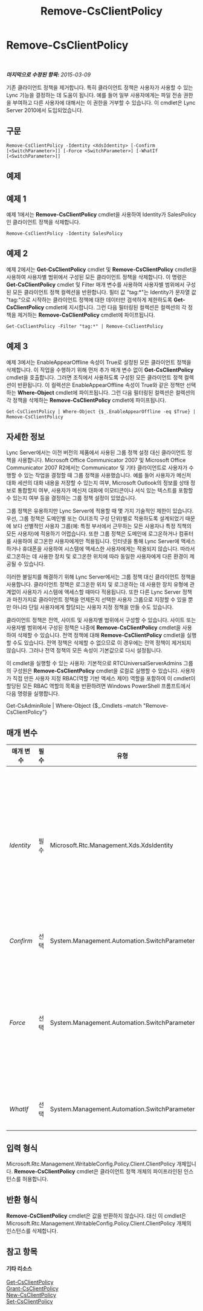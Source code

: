 ﻿---
title: Remove-CsClientPolicy
TOCTitle: Remove-CsClientPolicy
ms:assetid: 2beb1557-8397-493e-be87-910ce01ba8f5
ms:mtpsurl: https://technet.microsoft.com/ko-kr/library/Gg425772(v=OCS.15)
ms:contentKeyID: 49303151
ms.date: 08/10/2015
mtps_version: v=OCS.15
ms.translationtype: HT
---

# Remove-CsClientPolicy

 

_**마지막으로 수정된 항목:** 2015-03-09_

기존 클라이언트 정책을 제거합니다. 특히 클라이언트 정책은 사용자가 사용할 수 있는 Lync 기능을 결정하는 데 도움이 됩니다. 예를 들어 일부 사용자에게는 파일 전송 권한을 부여하고 다른 사용자에 대해서는 이 권한을 거부할 수 있습니다. 이 cmdlet은 Lync Server 2010에서 도입되었습니다.

## 구문

    Remove-CsClientPolicy -Identity <XdsIdentity> [-Confirm [<SwitchParameter>]] [-Force <SwitchParameter>] [-WhatIf [<SwitchParameter>]]

## 예제

## 예제 1

예제 1에서는 **Remove-CsClientPolicy** cmdlet을 사용하여 Identity가 SalesPolicy인 클라이언트 정책을 삭제합니다.

    Remove-CsClientPolicy -Identity SalesPolicy

## 예제 2

예제 2에서는 **Get-CsClientPolicy** cmdlet 및 **Remove-CsClientPolicy** cmdlet을 사용하여 사용자별 범위에서 구성된 모든 클라이언트 정책을 삭제합니다. 이 명령은 **Get-CsClientPolicy** cmdlet 및 Filter 매개 변수를 사용하여 사용자별 범위에서 구성된 모든 클라이언트 정책 컬렉션을 반환합니다. 필터 값 "tag:\*"는 Identity가 문자열 값 "tag:"으로 시작하는 클라이언트 정책에 대한 데이터만 검색하게 제한하도록 **Get-CsClientPolicy** cmdlet에 지시합니다. 그런 다음 필터링된 컬렉션은 컬렉션의 각 정책을 제거하는 **Remove-CsClientPolicy** cmdlet에 파이프됩니다.

    Get-CsClientPolicy -Filter "tag:*" | Remove-CsClientPolicy

## 예제 3

예제 3에서는 EnableAppearOffline 속성이 True로 설정된 모든 클라이언트 정책을 삭제합니다. 이 작업을 수행하기 위해 먼저 추가 매개 변수 없이 **Get-CsClientPolicy** cmdlet을 호출합니다. 그러면 조직에서 사용하도록 구성된 모든 클라이언트 정책 컬렉션이 반환됩니다. 이 컬렉션은 EnableAppearOffline 속성이 True와 같은 정책만 선택하는 **Where-Object** cmdlet에 파이프됩니다. 그런 다음 필터링된 컬렉션은 컬렉션의 각 정책을 삭제하는 **Remove-CsClientPolicy** cmdlet에 파이프됩니다.

    Get-CsClientPolicy | Where-Object {$_.EnableAppearOffline -eq $True} | Remove-CsClientPolicy

## 자세한 정보

Lync Server에서는 이전 버전의 제품에서 사용된 그룹 정책 설정 대신 클라이언트 정책을 사용합니다. Microsoft Office Communicator 2007 및 Microsoft Office Communicator 2007 R2에서는 Communicator 및 기타 클라이언트로 사용자가 수행할 수 있는 작업을 결정할 때 그룹 정책을 사용했습니다. 예를 들어 사용자가 메신저 대화 세션의 대화 내용을 저장할 수 있는지 여부, Microsoft Outlook의 정보를 상태 정보로 통합할지 여부, 사용자가 메신저 대화에 이모티콘이나 서식 있는 텍스트를 포함할 수 있는지 여부 등을 결정하는 그룹 정책 설정이 있었습니다.

그룹 정책은 유용하지만 Lync Server에 적용할 때 몇 가지 기술적인 제한이 있습니다. 우선, 그룹 정책은 도메인별 또는 OU(조직 구성 단위)별로 적용하도록 설계되었기 때문에 보다 선별적인 사용자 그룹(예: 특정 부서에서 근무하는 모든 사용자나 특정 직책의 모든 사용자)에 적용하기 어렵습니다. 또한 그룹 정책은 도메인에 로그온하거나 컴퓨터를 사용하여 로그온한 사용자에게만 적용됩니다. 인터넷을 통해 Lync Server에 액세스하거나 휴대폰을 사용하여 시스템에 액세스한 사용자에게는 적용되지 않습니다. 따라서 로그온하는 데 사용한 장치 및 로그온한 위치에 따라 동일한 사용자에게 다른 환경이 제공될 수 있습니다.

이러한 불일치를 해결하기 위해 Lync Server에서는 그룹 정책 대신 클라이언트 정책을 사용합니다. 클라이언트 정책은 로그온한 위치 및 로그온하는 데 사용한 장치 유형에 관계없이 사용자가 시스템에 액세스할 때마다 적용됩니다. 또한 다른 Lync Server 정책과 마찬가지로 클라이언트 정책을 언제든지 선택한 사용자 그룹으로 지정할 수 있을 뿐만 아니라 단일 사용자에게 할당되는 사용자 지정 정책을 만들 수도 있습니다.

클라이언트 정책은 전역, 사이트 및 사용자별 범위에서 구성할 수 있습니다. 사이트 또는 사용자별 범위에서 구성된 정책은 나중에 **Remove-CsClientPolicy** cmdlet을 사용하여 삭제할 수 있습니다. 전역 정책에 대해 **Remove-CsClientPolicy** cmdlet을 실행할 수도 있습니다. 전역 정책은 삭제할 수 없으므로 이 경우에는 전역 정책이 제거되지 않습니다. 그러나 전역 정책의 모든 속성이 기본값으로 다시 설정됩니다.

이 cmdlet을 실행할 수 있는 사용자: 기본적으로 RTCUniversalServerAdmins 그룹의 구성원은 **Remove-CsClientPolicy** cmdlet을 로컬로 실행할 수 있습니다. 사용자가 직접 만든 사용자 지정 RBAC(역할 기반 액세스 제어) 역할을 포함하여 이 cmdlet이 할당된 모든 RBAC 역할의 목록을 반환하려면 Windows PowerShell 프롬프트에서 다음 명령을 실행합니다.

Get-CsAdminRole | Where-Object {$\_.Cmdlets –match "Remove-CsClientPolicy"}

## 매개 변수


<table>
<colgroup>
<col style="width: 25%" />
<col style="width: 25%" />
<col style="width: 25%" />
<col style="width: 25%" />
</colgroup>
<thead>
<tr class="header">
<th>매개 변수</th>
<th>필수</th>
<th>유형</th>
<th>설명</th>
</tr>
</thead>
<tbody>
<tr class="odd">
<td><p><em>Identity</em></p></td>
<td><p>필수</p></td>
<td><p>Microsoft.Rtc.Management.Xds.XdsIdentity</p></td>
<td><p>제거할 클라이언트 정책의 고유 식별자입니다. 전역 정책을 &quot;제거&quot;하려면 -Identity global 구문을 사용합니다. 전역 정책은 실제로 제거할 수 없습니다. 대신 해당 정책의 모든 속성이 기본값으로 다시 설정됩니다. 사이트 정책을 제거하려면 -Identity &quot;site:Redmond&quot;와 유사한 구문을 사용합니다. 사용자별 정책을 제거하려면 -Identity &quot;SalesDepartmentPolicy&quot;와 유사한 구문을 사용합니다. 정책 ID를 지정할 때는 와일드카드를 사용할 수 없습니다.</p></td>
</tr>
<tr class="even">
<td><p><em>Confirm</em></p></td>
<td><p>선택</p></td>
<td><p>System.Management.Automation.SwitchParameter</p></td>
<td><p>명령을 실행하기 전에 확인 메시지를 표시합니다.</p></td>
</tr>
<tr class="odd">
<td><p><em>Force</em></p></td>
<td><p>선택</p></td>
<td><p>System.Management.Automation.SwitchParameter</p></td>
<td><p>이 매개 변수가 있으면 현재 하나 이상의 사용자에게 할당된 경우에도 정책이 자동으로 제거됩니다. 이 매개 변수가 없으면 <strong>Remove-CsClientPolicy</strong> cmdlet에서 하나 이상의 사용자에 할당된 사용자별 정책을 자동으로 제거하지 않습니다. 대신 정책을 제거할 것인지 확인하는 확인 메시지가 표시됩니다. Y 키를 눌러 예라고 응답해야 명령이 계속되고 정책이 제거됩니다.</p></td>
</tr>
<tr class="even">
<td><p><em>WhatIf</em></p></td>
<td><p>선택</p></td>
<td><p>System.Management.Automation.SwitchParameter</p></td>
<td><p>명령을 실제로 실행하지 않고도 명령이 실행될 경우 발생할 수 있는 현상을 설명합니다.</p></td>
</tr>
</tbody>
</table>


## 입력 형식

Microsoft.Rtc.Management.WritableConfig.Policy.Client.ClientPolicy 개체입니다. **Remove-CsClientPolicy** cmdlet은 클라이언트 정책 개체의 파이프라인된 인스턴스를 허용합니다.

## 반환 형식

**Remove-CsClientPolicy** cmdlet은 값을 반환하지 않습니다. 대신 이 cmdlet은 Microsoft.Rtc.Management.WritableConfig.Policy.Client.ClientPolicy 개체의 인스턴스를 삭제합니다.

## 참고 항목

#### 기타 리소스

[Get-CsClientPolicy](get-csclientpolicy.md)  
[Grant-CsClientPolicy](grant-csclientpolicy.md)  
[New-CsClientPolicy](new-csclientpolicy.md)  
[Set-CsClientPolicy](set-csclientpolicy.md)

